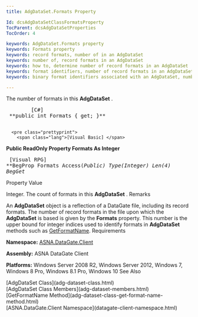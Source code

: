 ```yaml
---
title: AdgDataSet.Formats Property

Id: dcsAdgDataSetClassFormatsProperty
TocParent: dcsAdgDataSetProperties
TocOrder: 4

keywords: AdgDataSet.Formats property
keywords: Formats property
keywords: record formats, number of in an AdgDataSet
keywords: number of, record formats in an AdgDataSet
keywords: how to, determine number of record formats in an AdgDataSet
keywords: format identifiers, number of record formats in an AdgDataSet
keywords: binary format identifiers associated with an AdgDataSet, number of

---
```


The number of formats in this **AdgDataSet** .
<pre class="prettyprint">
        <span class="lang">[C#]</span>
 **public int Formats { get; }** 
      </pre>
      <pre class="prettyprint">
        <span class="lang">[Visual Basic] </span>
 **Public ReadOnly Property Formats As Integer** 
      </pre>
      <pre class="prettyprint">
        <span class="lang">[Visual RPG]</span>
 **BegProp Formats Access(*Public) Type(*Integer) Len(4)
   BegGet** 
      </pre>

Property
 Value

Integer. The count of formats in this **AdgDataSet** . 
Remarks

An **AdgDataSet** object is a reflection of a DataGate file, including its record formats. The number of record formats in the file upon which the **AdgDataSet** is based is given by the **Formats** property. This number is the upper bound for integer indices used to identify formats in **AdgDataSet** methods such as [ GetFormatName](adg-dataset-class-get-format-name-method.html).
Requirements

**Namespace:** [ASNA.DataGate.Client](datagate-client-namespace.html) 

**Assembly:** ASNA DataGate Client

**Platforms:** Windows Server 2008 R2, Windows Server 2012, Windows 7, Windows 8 Pro, Windows 8.1 Pro, Windows 10
See Also

<dl />
      [AdgDataSet Class](adg-dataset-class.html)
      <br />
      [AdgDataSet Class Members](adg-dataset-members.html)
      <br />
      [GetFormatName Method](adg-dataset-class-get-format-name-method.html)
      <br />
      [ASNA.DataGate.Client Namespace](datagate-client-namespace.html)


